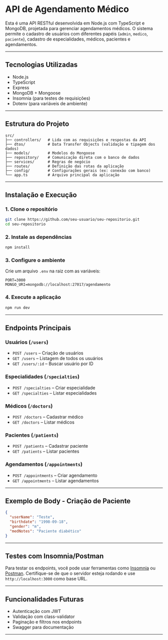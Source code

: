 
# API de Agendamento Médico

Esta é uma API RESTful desenvolvida em Node.js com TypeScript e MongoDB, projetada para gerenciar agendamentos médicos. O sistema permite o cadastro de usuários com diferentes papéis (`admin`, `medico`, `paciente`), cadastro de especialidades, médicos, pacientes e agendamentos.

---

## Tecnologias Utilizadas

- Node.js
- TypeScript
- Express
- MongoDB + Mongoose
- Insomnia (para testes de requisições)
- Dotenv (para variáveis de ambiente)

---

## Estrutura do Projeto

```
src/
├── controllers/   # Lida com as requisições e respostas da API
├── dtos/          # Data Transfer Objects (validação e tipagem dos dados)
├── models/        # Modelos do Mongoose
├── repository/    # Comunicação direta com o banco de dados
├── services/      # Regras de negócio
├── routes/        # Definição das rotas da aplicação
├── config/        # Configurações gerais (ex: conexão com banco)
└── app.ts         # Arquivo principal da aplicação
```

---

## Instalação e Execução

### 1. Clone o repositório

```bash
git clone https://github.com/seu-usuario/seu-repositorio.git
cd seu-repositorio
```

### 2. Instale as dependências

```bash
npm install
```

### 3. Configure o ambiente

Crie um arquivo `.env` na raiz com as variáveis:

```env
PORT=3000
MONGO_URI=mongodb://localhost:27017/agendamento
```

### 4. Execute a aplicação

```bash
npm run dev
```

---

## Endpoints Principais

### Usuários (`/users`)
- `POST /users` – Criação de usuários
- `GET /users` – Listagem de todos os usuários
- `GET /users/:id` – Buscar usuário por ID

### Especialidades (`/specialties`)
- `POST /specialties` – Criar especialidade
- `GET /specialties` – Listar especialidades

### Médicos (`/doctors`)
- `POST /doctors` – Cadastrar médico
- `GET /doctors` – Listar médicos

### Pacientes (`/patients`)
- `POST /patients` – Cadastrar paciente
- `GET /patients` – Listar pacientes

### Agendamentos (`/appointments`)
- `POST /appointments` – Criar agendamento
- `GET /appointments` – Listar agendamentos

---

## Exemplo de Body - Criação de Paciente

```json
{
  "userName": "Teste",
  "birthdate": "1998-09-18",
  "gender": "m",
  "medNotes": "Paciente diabético"
}
```

---

## Testes com Insomnia/Postman

Para testar os endpoints, você pode usar ferramentas como [Insomnia](https://insomnia.rest/) ou [Postman](https://www.postman.com/). Certifique-se de que o servidor esteja rodando e use `http://localhost:3000` como base URL.

---

## Funcionalidades Futuras

- Autenticação com JWT
- Validação com class-validator
- Paginação e filtros nos endpoints
- Swagger para documentação

---


